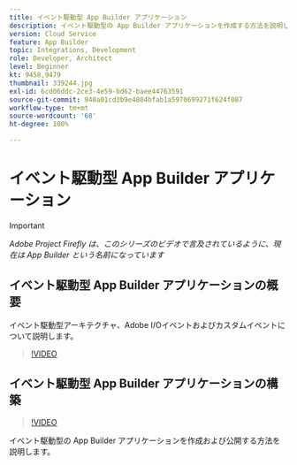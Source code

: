 ```yaml
---
title: イベント駆動型 App Builder アプリケーション
description: イベント駆動型の App Builder アプリケーションを作成する方法を説明します。
version: Cloud Service
feature: App Builder
topic: Integrations, Development
role: Developer, Architect
level: Beginner
kt: 9458,9479
thumbnail: 339244.jpg
exl-id: 6cd06ddc-2ce3-4e59-bd62-baee44763591
source-git-commit: 940a01cd3b9e4804bfab1a5970699271f624f087
workflow-type: tm+mt
source-wordcount: '68'
ht-degree: 100%

---
```


# イベント駆動型 App Builder アプリケーション

>[!IMPORTANT]
>
> _Adobe Project Firefly は、このシリーズのビデオで言及されているように、現在は App Builder という名前になっています_

## イベント駆動型 App Builder アプリケーションの概要

イベント駆動型アーキテクチャ、Adobe I/Oイベントおよびカスタムイベントについて説明します。

>[!VIDEO](https://video.tv.adobe.com/v/339244/?quality=12&learn=on)

## イベント駆動型 App Builder アプリケーションの構築

>[!VIDEO](https://video.tv.adobe.com/v/339245/?quality=12&learn=on)

イベント駆動型の App Builder アプリケーションを作成および公開する方法を説明します。

